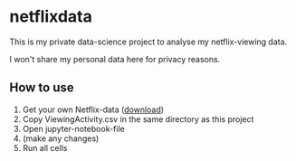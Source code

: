 # netflixdata

This is my private data-science project to analyse my netflix-viewing data.

I won't share my personal data here for privacy reasons.

## How to use
1. Get your own Netflix-data ([download](https://www.netflix.com/account/getmyinfo))
2. Copy ViewingActivity.csv in the same directory as this project
3. Open jupyter-notebook-file
4. (make any changes)
4. Run all cells

